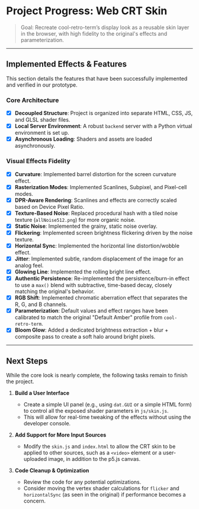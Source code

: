 # Project Progress: Web CRT Skin

> Goal: Recreate cool-retro-term’s display look as a reusable skin layer in the browser, with high fidelity to the original's effects and parameterization.

---

## Implemented Effects & Features

This section details the features that have been successfully implemented and verified in our prototype.

### Core Architecture
- [x] **Decoupled Structure**: Project is organized into separate HTML, CSS, JS, and GLSL shader files.
- [x] **Local Server Environment**: A robust `backend` server with a Python virtual environment is set up.
- [x] **Asynchronous Loading**: Shaders and assets are loaded asynchronously.

### Visual Effects Fidelity
- [x] **Curvature**: Implemented barrel distortion for the screen curvature effect.
- [x] **Rasterization Modes**: Implemented Scanlines, Subpixel, and Pixel-cell modes.
- [x] **DPR-Aware Rendering**: Scanlines and effects are correctly scaled based on Device Pixel Ratio.
- [x] **Texture-Based Noise**: Replaced procedural hash with a tiled noise texture (`allNoise512.png`) for more organic noise.
- [x] **Static Noise**: Implemented the grainy, static noise overlay.
- [x] **Flickering**: Implemented screen brightness flickering driven by the noise texture.
- [x] **Horizontal Sync**: Implemented the horizontal line distortion/wobble effect.
- [x] **Jitter**: Implemented subtle, random displacement of the image for an analog feel.
- [x] **Glowing Line**: Implemented the rolling bright line effect.
- [x] **Authentic Persistence**: Re-implemented the persistence/burn-in effect to use a `max()` blend with subtractive, time-based decay, closely matching the original's behavior.
- [x] **RGB Shift**: Implemented chromatic aberration effect that separates the R, G, and B channels.
- [x] **Parameterization**: Default values and effect ranges have been calibrated to match the original "Default Amber" profile from `cool-retro-term`.
- [x] **Bloom Glow**: Added a dedicated brightness extraction + blur + composite pass to create a soft halo around bright pixels.

---

## Next Steps

While the core look is nearly complete, the following tasks remain to finish the project.

1.  **Build a User Interface**
    *   Create a simple UI panel (e.g., using `dat.GUI` or a simple HTML form) to control all the exposed shader parameters in `js/skin.js`.
    *   This will allow for real-time tweaking of the effects without using the developer console.

2.  **Add Support for More Input Sources**
    *   Modify the `skin.js` and `index.html` to allow the CRT skin to be applied to other sources, such as a `<video>` element or a user-uploaded image, in addition to the p5.js canvas.

3.  **Code Cleanup & Optimization**
    *   Review the code for any potential optimizations.
    *   Consider moving the vertex shader calculations for `flicker` and `horizontalSync` (as seen in the original) if performance becomes a concern.
